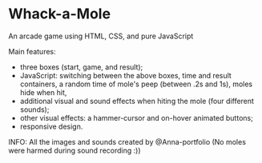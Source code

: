 # Whack-a-Mole
An arcade game using HTML, CSS, and pure JavaScript

Main features:
- three boxes (start, game, and result);
- JavaScript: switching between the above boxes, time and result containers, a random time of mole's peep (between .2s and 1s), moles hide when hit,
- additional visual and sound effects when hiting the mole (four different sounds);
- other visual effects: a hammer-cursor and on-hover animated buttons;
- responsive design.

INFO: All the images and sounds created by @Anna-portfolio 
(No moles were harmed during sound recording :))
